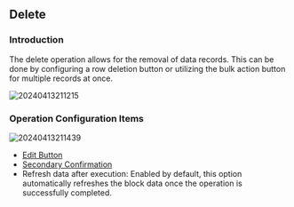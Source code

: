 ## Delete

### Introduction

The delete operation allows for the removal of data records. This can be done by configuring a row deletion button or utilizing the bulk action button for multiple records at once.

![20240413211215](https://static-docs.nocobase.com/20240413211215.png)

### Operation Configuration Items

![20240413211439](https://static-docs.nocobase.com/20240413211439.png)

- [Edit Button](/handbook/ui/actions/action-settings/edit-button)
- [Secondary Confirmation](/handbook/ui/actions/action-settings/double-check)
- Refresh data after execution: Enabled by default, this option automatically refreshes the block data once the operation is successfully completed.
